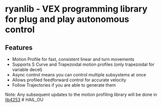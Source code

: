 # ryanlib - VEX programming library for plug and play autonomous control

## Features
- Motion Profile for fast, consistent linear and turn movements
- Supports S Curve and Trapezoidal motion profiles (only trapezoidal for variable decel)
- Async control means you can control multiple subsystems at once
- Allows profiled feedforward control for accurate velocity
- Follow Trajectories if you are able to generate them

Note: Any subsequent updates to the motion profiling library will be done in [lib4253](https://github.com/Ryan4253/lib4253)
#   H A I L _ O U  
 